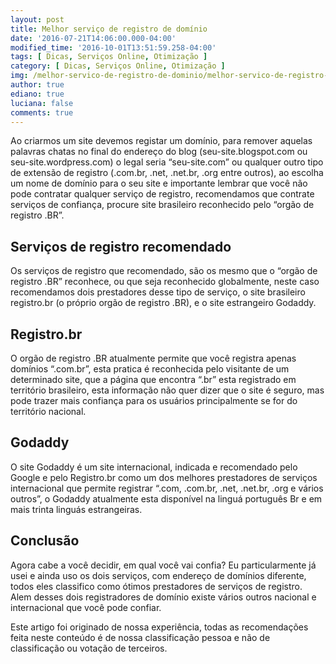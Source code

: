 ```yaml
---
layout: post
title: Melhor serviço de registro de domínio
date: '2016-07-21T14:06:00.000-04:00'
modified_time: '2016-10-01T13:51:59.258-04:00'
tags: [ Dicas, Serviços Online, Otimização ]
category: [ Dicas, Serviços Online, Otimização ]
img: /melhor-servico-de-registro-de-dominio/melhor-servico-de-registro-de-dominio.jpg
author: true
ediano: true
luciana: false
comments: true
---
```


Ao criarmos um site devemos registar um domínio, para remover aquelas palavras chatas no final do endereço do blog (seu-site.blogspot.com ou seu-site.wordpress.com) o legal seria “seu-site.com” ou qualquer outro tipo de extensão de registro (.com<span/>.br, .net, .net<span/>.br, .org entre outros), ao escolha um nome de domínio para o seu site e importante lembrar que você não pode contratar qualquer serviço de registro, recomendamos que contrate serviços de confiança, procure site brasileiro reconhecido pelo “orgão de registro .BR”.

## Serviços de registro recomendado
Os serviços de registro que recomendado, são os mesmo que o “orgão de registro .BR” reconhece, ou que seja reconhecido globalmente, neste caso recomendamos dois prestadores desse tipo de serviço, o site brasileiro registro.br (o próprio orgão de registro .BR), e o site estrangeiro Godaddy.

## Registro<span/>.br
O orgão de registro .BR atualmente permite que você registra apenas domínios “.com.br”, esta pratica é reconhecida pelo visitante de um determinado site, que a página que encontra “.br” esta registrado em território brasileiro, esta informação não quer dizer que o site é seguro, mas pode trazer mais confiança para os usuários principalmente se for do território nacional.

## Godaddy
O site Godaddy é um site internacional, indicada e recomendado pelo Google e pelo Registro.br como um dos melhores prestadores de serviços internacional que permite registrar “.com, .com.br, .net, .net.br, .org e vários outros”, o Godaddy atualmente esta disponível na linguá português Br e em mais trinta linguás estrangeiras.

## Conclusão
Agora cabe a você decidir, em qual você vai confia? Eu particularmente já usei e ainda uso os dois serviços, com endereço de domínios diferente, todos eles classifico como ótimos prestadores de serviços de registro. Alem desses dois registradores de domínio existe vários outros nacional e internacional que você pode confiar.

Este artigo foi originado de nossa experiência, todas as recomendações feita neste conteúdo é de nossa classificação pessoa e não de classificação ou votação de terceiros.